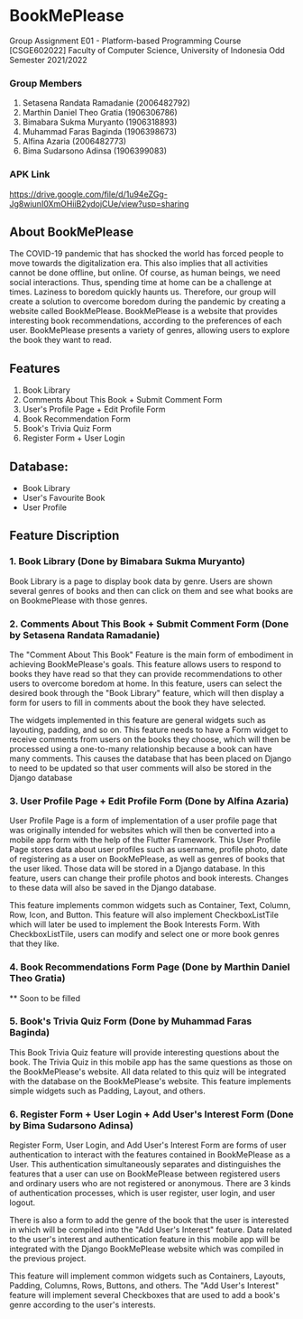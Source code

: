 # BookMePlease
Group Assignment E01 - Platform-based Programming Course [CSGE602022]
Faculty of Computer Science, University of Indonesia Odd Semester 2021/2022

### Group Members
1. Setasena Randata Ramadanie (2006482792)
2. Marthin Daniel Theo Gratia  (1906306786)
3. Bimabara Sukma Muryanto (1906318893)
4. Muhammad Faras Baginda (1906398673)
5. Alfina Azaria (2006482773)
6. Bima Sudarsono Adinsa (1906399083)

### APK Link
https://drive.google.com/file/d/1u94eZGg-Jg8wiunI0XmOHiiB2ydojCUe/view?usp=sharing

## About BookMePlease
The COVID-19 pandemic that has shocked the world has forced people to move towards the digitalization era. This also implies that all activities cannot be done offline, but online. Of course, as human beings, we need social interactions. Thus, spending time at home can be a challenge at times. Laziness to boredom quickly haunts us. Therefore, our group will create a solution to overcome boredom during the pandemic by creating a website called BookMePlease. BookMePlease is a website that provides interesting book recommendations, according to the preferences of each user. BookMePlease presents a variety of genres, allowing users to explore the book they want to read.

## Features
1. Book Library
2. Comments About This Book + Submit Comment Form
3. User's Profile Page + Edit Profile Form
4. Book Recommendation Form
5. Book's Trivia Quiz Form 
6. Register Form + User Login

## Database: 
- Book Library
- User's Favourite Book
- User Profile

## Feature Discription

### 1. Book Library (Done by Bimabara Sukma Muryanto)
Book Library is a page to display book data by genre. Users are shown several genres of books and then can click on them and see what books are on BookmePlease with those genres.

### 2. Comments About This Book + Submit Comment Form (Done by Setasena Randata Ramadanie)
The "Comment About This Book" Feature is the main form of embodiment in achieving BookMePlease's goals. This feature allows users to respond to books they have read so that they can provide recommendations to other users to overcome boredom at home. In this feature, users can select the desired book through the "Book Library" feature, which will then display a form for users to fill in comments about the book they have selected.

The widgets implemented in this feature are general widgets such as layouting, padding, and so on. This feature needs to have a Form widget to receive comments from users on the books they choose, which will then be processed using a one-to-many relationship because a book can have many comments. This causes the database that has been placed on Django to need to be updated so that user comments will also be stored in the Django database

### 3. User Profile Page + Edit Profile Form (Done by Alfina Azaria)
User Profile Page is a form of implementation of a user profile page that was originally intended for websites which will then be converted into a mobile app form with the help of the Flutter Framework. This User Profile Page stores data about user profiles such as username, profile photo, date of registering as a user on BookMePlease, as well as genres of books that the user liked. Those data will be stored in a Django database. In this feature, users can change their profile photos and book interests. Changes to these data will also be saved in the Django database.

This feature implements common widgets such as Container, Text, Column, Row, Icon, and Button. This feature will also implement CheckboxListTile which will later be used to implement the Book Interests Form. With CheckboxListTile, users can modify and select one or more book genres that they like.

### 4. Book Recommendations Form Page (Done by Marthin Daniel Theo Gratia)
** Soon to be filled

### 5. Book's Trivia Quiz Form  (Done by Muhammad Faras Baginda)
This Book Trivia Quiz feature will provide interesting questions about the book. The Trivia Quiz in this mobile app has the same questions as those on the BookMePlease's website. All data related to this quiz will be integrated with the database on the BookMePlease's website. This feature implements simple widgets such as Padding, Layout, and others.

### 6. Register Form + User Login + Add User's Interest Form (Done by Bima Sudarsono Adinsa)
Register Form, User Login, and Add User's Interest Form are forms of user authentication to interact with the features contained in BookMePlease as a User. This authentication simultaneously separates and distinguishes the features that a user can use on BookMePlease between registered users and ordinary users who are not registered or anonymous. There are 3 kinds of authentication processes, which is user register, user login, and user logout.

There is also a form to add the genre of the book that the user is interested in which will be compiled into the "Add User's Interest" feature. Data related to the user's interest and authentication feature in this mobile app will be integrated with the Django BookMePlease website which was compiled in the previous project.

This feature will implement common widgets such as Containers, Layouts, Padding, Columns, Rows, Buttons, and others. The "Add User's Interest" feature will implement several Checkboxes that are used to add a book's genre according to the user's interests.
